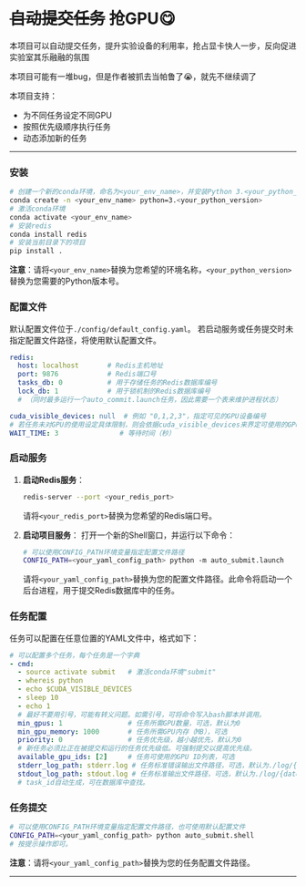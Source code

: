 # <del>自动提交任务</del> 抢GPU😋
本项目可以自动提交任务，提升实验设备的利用率，抢占显卡快人一步，反向促进实验室其乐融融的氛围

本项目可能有一堆bug，但是作者被抓去当帕鲁了😭，就先不继续调了

本项目支持：
 - 为不同任务设定不同GPU
 - 按照优先级顺序执行任务
 - 动态添加新的任务
---

### 安装

```bash
# 创建一个新的conda环境，命名为<your_env_name>，并安装Python 3.<your_python_version>
conda create -n <your_env_name> python=3.<your_python_version>
# 激活conda环境
conda activate <your_env_name>
# 安装redis
conda install redis
# 安装当前目录下的项目
pip install .
```

**注意**：请将`<your_env_name>`替换为您希望的环境名称，`<your_python_version>`替换为您需要的Python版本号。

### 配置文件

默认配置文件位于`./config/default_config.yaml`。
若启动服务或任务提交时未指定配置文件路径，将使用默认配置文件。

```yaml
redis:
  host: localhost       # Redis主机地址
  port: 9876            # Redis端口号
  tasks_db: 0           # 用于存储任务的Redis数据库编号
  lock_db: 1            # 用于锁机制的Redis数据库编号
  # （同时最多运行一个auto_commit.launch任务，因此需要一个表来维护进程状态）

cuda_visible_devices: null  # 例如 "0,1,2,3"，指定可见的GPU设备编号
# 若任务未对GPU的使用设定具体限制，则会依据cuda_visible_devices来界定可使用的GPU范围
WAIT_TIME: 3               # 等待时间（秒）
```

### 启动服务

1. **启动Redis服务**：
   ```bash
   redis-server --port <your_redis_port>
   ```
   请将`<your_redis_port>`替换为您希望的Redis端口号。

2. **启动项目服务**：
   打开一个新的Shell窗口，并运行以下命令：
   ```bash
   # 可以使用CONFIG_PATH环境变量指定配置文件路径
   CONFIG_PATH=<your_yaml_config_path> python -m auto_submit.launch
   ```
   请将`<your_yaml_config_path>`替换为您的配置文件路径。此命令将启动一个后台进程，用于提交Redis数据库中的任务。

### 任务配置

任务可以配置在任意位置的YAML文件中，格式如下：

```yaml
# 可以配置多个任务，每个任务是一个字典
- cmd:
  - source activate submit   # 激活conda环境"submit"
  - whereis python
  - echo $CUDA_VISIBLE_DEVICES
  - sleep 10
  - echo 1
  # 最好不要用引号，可能有转义问题。如需引号，可将命令写入bash脚本并调用。
  min_gpus: 1                # 任务所需GPU数量，可选，默认为0
  min_gpu_memory: 1000       # 任务所需GPU内存（MB），可选
  priority: 0                # 任务优先级，越小越优先，默认为0
  # 新任务必须比正在被提交和运行的任务优先级低。可强制提交以提高优先级。
  available_gpu_ids: [2]     # 任务可使用的GPU ID列表，可选
  stderr_log_path: stderr.log # 任务标准错误输出文件路径，可选，默认为./log/{datetime}_{task_id}.stderr
  stdout_log_path: stdout.log # 任务标准输出文件路径，可选，默认为./log/{datetime}_{task_id}.stdout
  # task_id自动生成，可在数据库中查找。
```

### 任务提交

```bash
# 可以使用CONFIG_PATH环境变量指定配置文件路径，也可使用默认配置文件
CONFIG_PATH=<your_yaml_config_path> python auto_submit.shell
# 按提示操作即可。
```

**注意**：请将`<your_yaml_config_path>`替换为您的任务配置文件路径。

---
